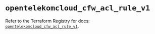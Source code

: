 # `opentelekomcloud_cfw_acl_rule_v1`

Refer to the Terraform Registry for docs: [`opentelekomcloud_cfw_acl_rule_v1`](https://registry.terraform.io/providers/opentelekomcloud/opentelekomcloud/1.36.46/docs/resources/cfw_acl_rule_v1).
